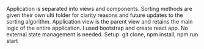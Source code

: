 Application is separated into views and components.
Sorting methods are given their own ulti folder for clarity reasons and future updates to the sorting algorithm.
Application view is the parent view and retains the main logic of the entire application.
I used bootstrap and create react app. No external state management is needed.
Setup: git clone, npm install, npm run start
